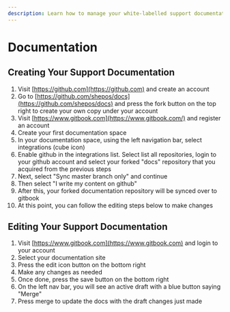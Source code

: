 ```yaml
---
description: Learn how to manage your white-labelled support documentation for your clients
---
```


# Documentation

## Creating Your Support Documentation

1. Visit [https://github.com](https://github.com) and create an account
2. Go to [https://github.com/shepos/docs](https://github.com/shepos/docs) and press the fork button on the top right to create your own copy under your account
3. Visit [https://www.gitbook.com](https://www.gitbook.com/) and register an account
4. Create your first documentation space
5. In your documentation space, using the left navigation bar, select integrations \(cube icon\)
6. Enable github in the integrations list. Select list all repositories, login to your github account and select your forked "docs" repository that you acquired from the previous steps
7. Next, select "Sync master branch only" and continue
8. Then select "I write my content on github" 
9. After this, your forked documentation repository will be synced over to gitbook
10. At this point, you can follow the editing steps below to make changes

## Editing Your Support Documentation

1. Visit [https://www.gitbook.com](https://www.gitbook.com) and login to your account
2. Select your documentation site
3. Press the edit icon button on the bottom right
4. Make any changes as needed
5. Once done, press the save button on the bottom right
6. On the left nav bar, you will see an active draft with a blue button saying "Merge"
7. Press merge to update the docs with the draft changes just made

